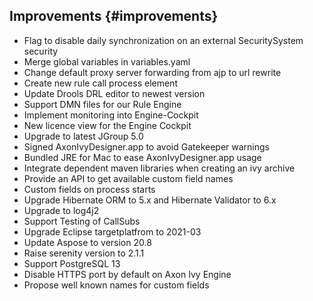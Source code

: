 ## Improvements {#improvements}

* Flag to disable daily synchronization on an external SecuritySystem <a href="https://jira.axonivy.com/jira/browse/XIVY-4206" target="_blank"><span class="fas fa-link"></span></a> <span class="badge badge-pill badge-success">security</span>
* Merge global variables in variables.yaml <a href="https://jira.axonivy.com/jira/browse/XIVY-5292" target="_blank"><span class="fas fa-link"></span></a> 
* Change default proxy server forwarding from ajp to url rewrite <a href="https://jira.axonivy.com/jira/browse/XIVY-3015" target="_blank"><span class="fas fa-link"></span></a> 
* Create new rule call process element <a href="https://jira.axonivy.com/jira/browse/XIVY-2588" target="_blank"><span class="fas fa-link"></span></a> 
* Update Drools DRL editor to newest version <a href="https://jira.axonivy.com/jira/browse/XIVY-3445" target="_blank"><span class="fas fa-link"></span></a> 
* Support DMN files for our Rule Engine <a href="https://jira.axonivy.com/jira/browse/XIVY-3852" target="_blank"><span class="fas fa-link"></span></a> 
* Implement monitoring into Engine-Cockpit <a href="https://jira.axonivy.com/jira/browse/XIVY-3031" target="_blank"><span class="fas fa-link"></span></a> 
* New licence view for the Engine Cockpit <a href="https://jira.axonivy.com/jira/browse/XIVY-4840" target="_blank"><span class="fas fa-link"></span></a> 
* Upgrade to latest JGroup 5.0 <a href="https://jira.axonivy.com/jira/browse/XIVY-4393" target="_blank"><span class="fas fa-link"></span></a> 
* Signed AxonIvyDesigner.app to avoid Gatekeeper warnings <a href="https://jira.axonivy.com/jira/browse/XIVY-4519" target="_blank"><span class="fas fa-link"></span></a> 
* Bundled JRE for Mac to ease AxonIvyDesigner.app usage <a href="https://jira.axonivy.com/jira/browse/XIVY-5041" target="_blank"><span class="fas fa-link"></span></a> 
* Integrate dependent maven libraries when creating an ivy archive <a href="https://jira.axonivy.com/jira/browse/XIVY-4975" target="_blank"><span class="fas fa-link"></span></a> 
* Provide an API to get available custom field names  <a href="https://jira.axonivy.com/jira/browse/XIVY-4652" target="_blank"><span class="fas fa-link"></span></a> 
* Custom fields on process starts <a href="https://jira.axonivy.com/jira/browse/XIVY-5001" target="_blank"><span class="fas fa-link"></span></a> 
* Upgrade Hibernate ORM to 5.x and Hibernate Validator to 6.x <a href="https://jira.axonivy.com/jira/browse/XIVY-2099" target="_blank"><span class="fas fa-link"></span></a> 
* Upgrade to log4j2 <a href="https://jira.axonivy.com/jira/browse/XIVY-2745" target="_blank"><span class="fas fa-link"></span></a> 
* Support Testing of CallSubs <a href="https://jira.axonivy.com/jira/browse/XIVY-4678" target="_blank"><span class="fas fa-link"></span></a> 
* Upgrade Eclipse targetplatfrom to 2021-03 <a href="https://jira.axonivy.com/jira/browse/XIVY-4389" target="_blank"><span class="fas fa-link"></span></a> 
* Update Aspose to version 20.8 <a href="https://jira.axonivy.com/jira/browse/XIVY-4683" target="_blank"><span class="fas fa-link"></span></a> 
* Raise serenity version to 2.1.1 <a href="https://jira.axonivy.com/jira/browse/XIVY-4872" target="_blank"><span class="fas fa-link"></span></a> 
* Support PostgreSQL 13 <a href="https://jira.axonivy.com/jira/browse/XIVY-5268" target="_blank"><span class="fas fa-link"></span></a> 
* Disable HTTPS port by default on Axon Ivy Engine <a href="https://jira.axonivy.com/jira/browse/XIVY-5374" target="_blank"><span class="fas fa-link"></span></a> 
* Propose well known names for custom fields <a href="https://jira.axonivy.com/jira/browse/XIVY-5409" target="_blank"><span class="fas fa-link"></span></a> 
